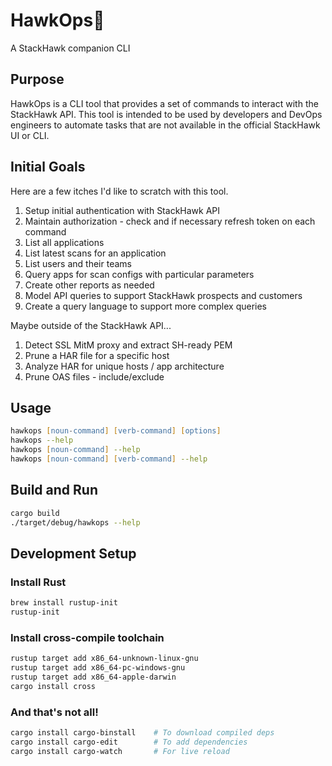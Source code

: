 # HawkOps🪽

A StackHawk companion CLI

## Purpose

HawkOps is a CLI tool that provides a set of commands to interact with the StackHawk API. This tool is intended to be used by developers and DevOps engineers to automate tasks that are not available in the official StackHawk UI or CLI.

## Initial Goals

Here are a few itches I'd like to scratch with this tool.

1. Setup initial authentication with StackHawk API
2. Maintain authorization - check and if necessary refresh token on each command
3. List all applications
4. List latest scans for an application
5. List users and their teams
6. Query apps for scan configs with particular parameters
8. Create other reports as needed
9. Model API queries to support StackHawk prospects and customers
10. Create a query language to support more complex queries

Maybe outside of the StackHawk API...

1. Detect SSL MitM proxy and extract SH-ready PEM
2. Prune a HAR file for a specific host
3. Analyze HAR for unique hosts / app architecture
4. Prune OAS files - include/exclude

## Usage

```zsh
hawkops [noun-command] [verb-command] [options]
hawkops --help
hawkops [noun-command] --help
hawkops [noun-command] [verb-command] --help
```


## Build and Run

```zsh
cargo build
./target/debug/hawkops --help
```

## Development Setup

### Install Rust
    
```zsh
brew install rustup-init
rustup-init
```

### Install cross-compile toolchain
    
```zsh
rustup target add x86_64-unknown-linux-gnu
rustup target add x86_64-pc-windows-gnu
rustup target add x86_64-apple-darwin
cargo install cross
```

### And that's not all!
    
```zsh
cargo install cargo-binstall    # To download compiled deps
cargo install cargo-edit        # To add dependencies
cargo install cargo-watch       # For live reload
```
